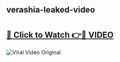 ## verashia-leaked-video 

# <h2><a href="http://freeplayer.one?title=verashia-leaked-video&ref=21J">🔗 Click to Watch 👉🔴 VIDEO</a></h2>

<a href="http://freeplayer.one?title=verashia-leaked-video&ref=21J" rel="nofollow" data-target="animated-image.originalLink"><img src="https://i.ibb.co.com/xMMVF88/686577567.gif" alt="Viral Video Original" style="max-width: 100%; display: inline-block;" data-target="animated-image.originalImage"></a>

